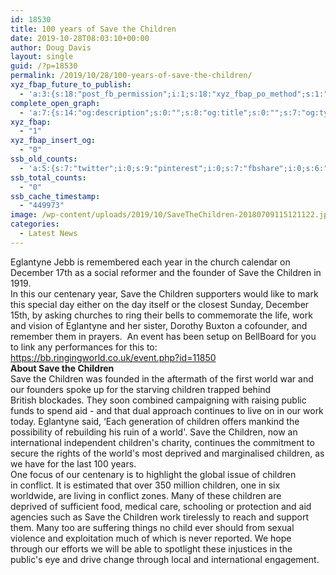 ```yaml
---
id: 18530
title: 100 years of Save the Children
date: 2019-10-28T08:03:10+00:00
author: Doug Davis
layout: single
guid: /?p=18530
permalink: /2019/10/28/100-years-of-save-the-children/
xyz_fbap_future_to_publish:
  - 'a:3:{s:18:"post_fb_permission";i:1;s:18:"xyz_fbap_po_method";s:1:"2";s:16:"xyz_fbap_message";s:62:"News item added to the CCCBR website: {POST_TITLE} {PERMALINK}";}'
complete_open_graph:
  - 'a:7:{s:14:"og:description";s:0:"";s:8:"og:title";s:0:"";s:7:"og:type";s:0:"";s:12:"twitter:card";s:7:"summary";s:15:"twitter:creator";s:0:"";s:19:"twitter:description";s:0:"";s:8:"og:image";s:5:"18532";}'
xyz_fbap:
  - "1"
xyz_fbap_insert_og:
  - "0"
ssb_old_counts:
  - 'a:5:{s:7:"twitter";i:0;s:9:"pinterest";i:0;s:7:"fbshare";i:0;s:6:"reddit";i:0;s:6:"tumblr";N;}'
ssb_total_counts:
  - "0"
ssb_cache_timestamp:
  - "449973"
image: /wp-content/uploads/2019/10/SaveTheChildren-20180709115121122.jpg
categories:
  - Latest News
---
```

<div class="plain">
  <div class="plain_line">
    Eglantyne Jebb is remembered each year in the church calendar on December 17th as a social reformer and the founder of Save the Children in 1919.
  </div>
  
  <div class="plain_line">
  </div>
  
  <div class="plain_line">
    In this our centenary year, Save the Children supporters would like to mark this special day either on the day itself or the closest Sunday, December 15th, by asking churches to ring their bells to commemorate the life, work and vision of Eglantyne and her sister, Dorothy Buxton a cofounder, and remember them in prayers.  An event has been setup on BellBoard for you to link any performances for this to: <a href="https://bb.ringingworld.co.uk/event.php?id=11850" target="_blank" rel="noopener noreferrer">https://bb.ringingworld.co.uk/event.php?id=11850</a>
  </div>
  
  <div>
  </div>
  
  <div class="plain_line">
    <strong>About Save the Children</strong>
  </div>
  
  <div class="plain_line">
  </div>
  
  <div class="plain_line">
    Save the Children was founded in the aftermath of the first world war and our founders spoke up for the starving children trapped behind British blockades. They soon combined campaigning with raising public funds to spend aid - and that dual approach continues to live on in our work today. Eglantyne said, &#8216;Each generation of children offers mankind the possibility of rebuilding his ruin of a world&apos;. Save the Children, now an international independent children&apos;s charity, continues the commitment to secure the rights of the world&apos;s most deprived and marginalised children, as we have for the last 100 years.
  </div>
  
  <div class="plain_line">
  </div>
  
  <div class="plain_line">
    One focus of our centenary is to highlight the global issue of children in conflict. It is estimated that over 350 million children, one in six
  </div>
  
  <div class="plain_line">
    worldwide, are living in conflict zones. Many of these children are deprived of sufficient food, medical care, schooling or protection and aid agencies such as Save the Children work tirelessly to reach and support them. Many too are suffering things no child ever should from sexual violence and exploitation much of which is never reported. We hope through our efforts we will be able to spotlight these injustices in the public&apos;s eye and drive change through local and international engagement.
  </div>
</div>
